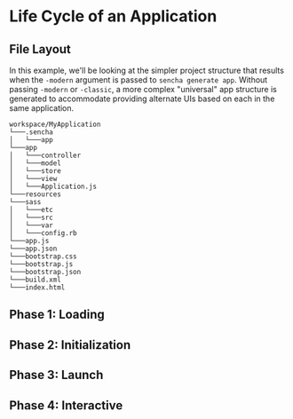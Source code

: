 # Life Cycle of an Application

## File Layout

In this example, we'll be looking at the simpler project structure that results when the `-modern` argument is passed to `sencha generate app`. Without passing `-modern` or `-classic`, a more complex "universal" app structure is generated to accommodate providing alternate UIs based on each in the same application.

```
workspace/MyApplication
└───.sencha
│   └───app
└───app
│   └───controller
│   └───model
│   └───store
│   └───view
│   └───Application.js
└───resources
└───sass
│   └───etc
│   └───src
│   └───var
│   └───config.rb
└───app.js
└───app.json
└───bootstrap.css
└───bootstrap.js
└───bootstrap.json
└───build.xml
└───index.html
```

## Phase 1: Loading

## Phase 2: Initialization

## Phase 3: Launch

## Phase 4: Interactive